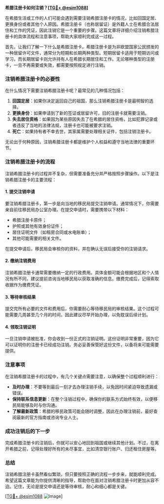 **希腊注册卡如何注销？[[TG💪+ @esim1088](https://t.me/s/esim1088)]**

在希腊生活或工作的人们可能会遇到需要注销希腊注册卡的情况，比如回国定居、更换身份或者其他个人原因。希腊注册卡（也称居留证）是外籍人士在希腊合法居住和工作的凭证，因此注销它是一个重要的步骤。这篇文章将详细介绍注销希腊注册卡的具体流程和注意事项，帮助大家顺利完成这一过程。

首先，让我们了解一下什么是希腊注册卡。希腊注册卡是为非欧盟国家公民颁发的一种居留许可文件，通常分为短期和长期两种类型。短期居留卡适用于短期访问或学习，而长期居留卡则允许持有人在希腊长期居住和工作。无论哪种类型的注册卡，一旦不再需要或失效，都需要按照规定进行注销。

### 注销希腊注册卡的必要性

在什么情况下需要注销希腊注册卡呢？最常见的几种情况包括：

1. **回国定居**：如果你决定返回自己的祖国，那么注销希腊注册卡是最明智的选择。
2. **更换身份**：如果申请到了新的签证或居留许可，旧的注册卡就需要注销。
3. **失去居住资格**：如果因为某些原因失去了在希腊的居住资格，比如犯罪记录或者违反了当地的法律法规，注册卡也可能被要求注销。
4. **死亡**：如果持有者不幸去世，其家属需要处理相关证件，包括注销注册卡。

无论出于何种原因，注销希腊注册卡都是维护个人权益和遵守当地法律的重要环节。

### 注销希腊注册卡的流程

注销希腊注册卡的过程并不复杂，但需要准备充分并严格按照步骤操作。以下是注销希腊注册卡的主要流程：

#### 1. 提交注销申请

要注销希腊注册卡，第一步是向当地的移民局提交注销申请。通常情况下，你需要亲自前往移民局办公室办理。在提交申请时，需要携带以下材料：

- 希腊注册卡原件；
- 护照或其他有效身份证件；
- 居住证明文件（如租房合同或水电账单）；
- 其他可能需要的相关文件。

在提交申请后，移民局会审核你的资料，并在确认无误后接受你的注销请求。

#### 2. 缴纳注销费用

注销希腊注册卡通常需要缴纳一定的行政费用。具体金额可能会根据地区和个人情况有所不同，建议提前咨询当地移民局以获取准确的信息。缴费完成后，记得索取收据作为缴费凭证。

#### 3. 等待审核结果

提交完所有必要的文件和费用后，你需要耐心等待移民局的审核结果。这个过程可能需要几周甚至几个月的时间，因此建议尽早开始办理，以免耽误后续计划。

#### 4. 领取注销证明

一旦注销申请被批准，你会收到一份正式的注销证明。这份证明非常重要，因为它可以证明你的注册卡已经成功注销。务必妥善保管好这份文件，以备将来可能需要提供。

### 注意事项

在注销希腊注册卡的过程中，有几个关键点需要注意，以确保整个过程顺利进行：

- **及时办理**：不要等到最后一刻才去办理注销手续，以免因时间紧迫导致遗漏或错误。
- **保持联系信息更新**：在整个注销过程中，确保你的联系方式始终有效，以便移民局能够及时与你沟通。
- **了解最新政策**：希腊的移民政策可能会随时调整，因此在办理注销前，最好查阅最新的官方指南或咨询专业人士。

### 成功注销后的下一步

完成希腊注册卡的注销后，你就可以安心地回到祖国或继续其他计划。不过，在离开希腊之前，记得处理好所有的未尽事宜，比如清空银行账户、归还租住房屋等。

### 总结

注销希腊注册卡虽然看似繁琐，但只要按照正确的流程一步步来，就能顺利完成。希望这篇文章能为你提供清晰的指导，帮助你在面对注销希腊注册卡时更加从容不迫。记住，无论是提交申请还是等待审核，耐心和细心都是关键。

[[TG💪+ @esim1088](https://t.me/s/esim1088) ![Image](https://i.postimg.cc/4NQfJmqS/Snipaste-2025-05-13-00-14-12.png)]